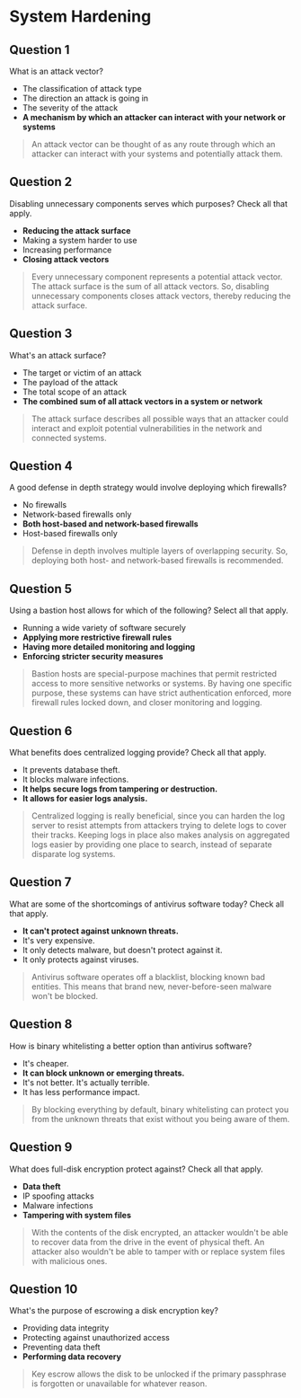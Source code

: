 # System Hardening

## Question 1

What is an attack vector?

* The classification of attack type
* The direction an attack is going in
* The severity of the attack
* **A mechanism by which an attacker can interact with your network or systems**

> An attack vector can be thought of as any route through which an attacker can interact with your systems and potentially attack them.

## Question 2

Disabling unnecessary components serves which purposes? Check all that apply.

* **Reducing the attack surface**
* Making a system harder to use
* Increasing performance
* **Closing attack vectors**

> Every unnecessary component represents a potential attack vector. The attack surface is the sum of all attack vectors. So, disabling unnecessary components closes attack vectors, thereby reducing the attack surface.

## Question 3

What's an attack surface?

* The target or victim of an attack
* The payload of the attack
* The total scope of an attack
* **The combined sum of all attack vectors in a system or network**

> The attack surface describes all possible ways that an attacker could interact and exploit potential vulnerabilities in the network and connected systems.

## Question 4

A good defense in depth strategy would involve deploying which firewalls?

* No firewalls
* Network-based firewalls only
* **Both host-based and network-based firewalls**
* Host-based firewalls only

> Defense in depth involves multiple layers of overlapping security. So, deploying both host- and network-based firewalls is recommended.

## Question 5

Using a bastion host allows for which of the following? Select all that apply.

* Running a wide variety of software securely
* **Applying more restrictive firewall rules**
* **Having more detailed monitoring and logging**
* **Enforcing stricter security measures**

> Bastion hosts are special-purpose machines that permit restricted access to more sensitive networks or systems. By having one specific purpose, these systems can have strict authentication enforced, more firewall rules locked down, and closer monitoring and logging.

## Question 6

What benefits does centralized logging provide? Check all that apply.

* It prevents database theft.
* It blocks malware infections.
* **It helps secure logs from tampering or destruction.**
* **It allows for easier logs analysis.**

> Centralized logging is really beneficial, since you can harden the log server to resist attempts from attackers trying to delete logs to cover their tracks. Keeping logs in place also makes analysis on aggregated logs easier by providing one place to search, instead of separate disparate log systems.

## Question 7

What are some of the shortcomings of antivirus software today? Check all that apply.

* **It can't protect against unknown threats.**
* It's very expensive.
* It only detects malware, but doesn't protect against it.
* It only protects against viruses.

> Antivirus software operates off a blacklist, blocking known bad entities. This means that brand new, never-before-seen malware won't be blocked.

## Question 8

How is binary whitelisting a better option than antivirus software?

* It's cheaper.
* **It can block unknown or emerging threats.**
* It's not better. It's actually terrible.
* It has less performance impact.

> By blocking everything by default, binary whitelisting can protect you from the unknown threats that exist without you being aware of them.

## Question 9

What does full-disk encryption protect against? Check all that apply.

* **Data theft**
* IP spoofing attacks
* Malware infections
* **Tampering with system files**

> With the contents of the disk encrypted, an attacker wouldn't be able to recover data from the drive in the event of physical theft. An attacker also wouldn't be able to tamper with or replace system files with malicious ones.

## Question 10

What's the purpose of escrowing a disk encryption key?

* Providing data integrity
* Protecting against unauthorized access
* Preventing data theft
* **Performing data recovery**

> Key escrow allows the disk to be unlocked if the primary passphrase is forgotten or unavailable for whatever reason.
